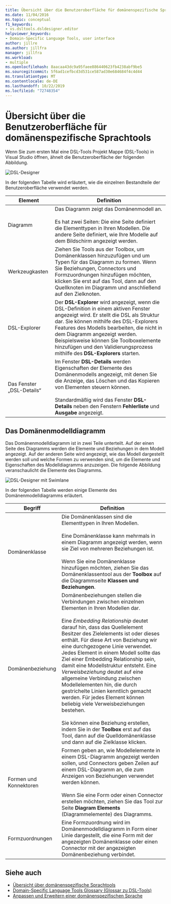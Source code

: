 ```yaml
---
title: Übersicht über die Benutzeroberfläche für domänenspezifische Sprachtools
ms.date: 11/04/2016
ms.topic: conceptual
f1_keywords:
- vs.dsltools.dsldesigner.editor
helpviewer_keywords:
- Domain-Specific Language Tools, user interface
author: jillre
ms.author: jillfra
manager: jillfra
ms.workload:
- multiple
ms.openlocfilehash: 8aacaa43dc9a95faee886440623fb4238abf9be5
ms.sourcegitcommit: 5f6ad1cefbcd3d531ce587ad30e684684f4c4d44
ms.translationtype: MT
ms.contentlocale: de-DE
ms.lasthandoff: 10/22/2019
ms.locfileid: "72748354"
---
```

# <a name="overview-of-the-domain-specific-language-tools-user-interface"></a>Übersicht über die Benutzeroberfläche für domänenspezifische Sprachtools
Wenn Sie zum ersten Mal eine DSL-Tools Projekt Mappe (DSL-Tools) in Visual Studio öffnen, ähnelt die Benutzeroberfläche der folgenden Abbildung.

 ![DSL-Designer](../modeling/media/dsl_designer.png)

 In der folgenden Tabelle wird erläutert, wie die einzelnen Bestandteile der Benutzeroberfläche verwendet werden.

|**Element**|**Definition**|
|-|-|
|Diagramm|Das Diagramm zeigt das Domänenmodell an.<br /><br /> Es hat zwei Seiten: Die eine Seite definiert die Elementtypen in Ihren Modellen. Die andere Seite definiert, wie Ihre Modelle auf dem Bildschirm angezeigt werden.|
|Werkzeugkasten|Ziehen Sie Tools aus der Toolbox, um Domänenklassen hinzuzufügen und um Typen für das Diagramm zu formen. Wenn Sie Beziehungen, Connectors und Formzuordnungen hinzufügen möchten, klicken Sie erst auf das Tool, dann auf den Quellknoten im Diagramm und anschließend auf den Zielknoten.|
|DSL-Explorer|Der **DSL-Explorer** wird angezeigt, wenn die DSL-Definition in einem aktiven Fenster angezeigt wird. Er stellt die DSL als Struktur dar. Sie können mithilfe des DSL-Explorers Features des Modells bearbeiten, die nicht in dem Diagramm angezeigt werden. Beispielsweise können Sie Toolboxelemente hinzufügen und den Validierungsprozess mithilfe des **DSL-Explorers** starten.|
|Das Fenster „DSL-Details“|Im Fenster **DSL-Details** werden Eigenschaften der Elemente des Domänenmodells angezeigt, mit denen Sie die Anzeige, das Löschen und das Kopieren von Elementen steuern können.<br /><br /> Standardmäßig wird das Fenster **DSL-Details** neben den Fenstern **Fehlerliste** und **Ausgabe** angezeigt.|

## <a name="the-domain-model-diagram"></a>Das Domänenmodelldiagramm
 Das Domänenmodelldiagramm ist in zwei Teile unterteilt. Auf der einen Seite des Diagramms werden die Elemente und Beziehungen in dem Modell angezeigt. Auf der anderen Seite wird angezeigt, wie das Modell dargestellt werden soll und welche Formen zu verwenden sind, um die Elemente und Eigenschaften des Modelldiagramms anzuzeigen. Die folgende Abbildung veranschaulicht die Elemente des Diagramms.

 ![DSL-Designer mit Swimlane](../modeling/media/dsl_desinger.png)

 In der folgenden Tabelle werden einige Elemente des Domänenmodelldiagramms erläutert.

|**Begriff**|**Definition**|
|-|-|
|Domänenklasse|Die Domänenklassen sind die Elementtypen in Ihren Modellen.<br /><br /> Eine Domänenklasse kann mehrmals in einem Diagramm angezeigt werden, wenn sie Ziel von mehreren Beziehungen ist.<br /><br /> Wenn Sie eine Domänenklasse hinzufügen möchten, ziehen Sie das Domänenklassentool aus der **Toolbox** auf die Diagrammseite **Klassen und Beziehungen**.|
|Domänenbeziehung|Domänenbeziehungen stellen die Verbindungen zwischen einzelnen Elementen in Ihren Modellen dar.<br /><br /> Eine *Embedding Relationship* deutet darauf hin, dass das Quellelement Besitzer des Zielelements ist oder dieses enthält. Für diese Art von Beziehung wir eine durchgezogene Linie verwendet. Jedes Element in einem Modell sollte das Ziel einer Embedding Relationship sein, damit eine Modellstruktur entsteht. Eine *Verweisbeziehung* deutet auf eine allgemeine Verbindung zwischen Modellelementen hin, die durch gestrichelte Linien kenntlich gemacht werden. Für jedes Element können beliebig viele Verweisbeziehungen bestehen.<br /><br /> Sie können eine Beziehung erstellen, indem Sie in der **Toolbox** erst auf das Tool, dann auf die Quelldomänenklasse und dann auf die Zielklasse klicken.|
|Formen und Konnektoren|Formen geben an, wie Modellelemente in einem DSL-Diagramm angezeigt werden sollen, und Connectors geben Zeilen auf einem DSL-Diagramm an, die zum Anzeigen von Beziehungen verwendet werden können.<br /><br /> Wenn Sie eine Form oder einen Connector erstellen möchten, ziehen Sie das Tool zur Seite **Diagram Elements** (Diagrammelemente) des Diagramms.|
|Formzuordnungen|Eine Formzuordnung wird im Domänenmodelldiagramm in Form einer Linie dargestellt, die eine Form mit der angezeigten Domänenklasse oder einen Connector mit der angezeigten Domänenbeziehung verbindet.|

## <a name="see-also"></a>Siehe auch

- [Übersicht über domänenspezifische Sprachtools](../modeling/overview-of-domain-specific-language-tools.md)
- [Domain-Specific Language Tools Glossary (Glossar zu DSL-Tools)](https://msdn.microsoft.com/ca5e84cb-a315-465c-be24-76aa3df276aa)
- [Anpassen und Erweitern einer domänenspezifischen Sprache](../modeling/customizing-and-extending-a-domain-specific-language.md)